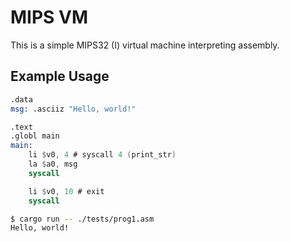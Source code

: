 # MIPS VM

This is a simple MIPS32 (I) virtual machine interpreting assembly.

## Example Usage

```nasm
.data
msg: .asciiz "Hello, world!"

.text
.globl main
main:
	li $v0, 4 # syscall 4 (print_str)
	la $a0, msg
	syscall

	li $v0, 10 # exit
	syscall
```

```bash
$ cargo run -- ./tests/prog1.asm
Hello, world!
```
